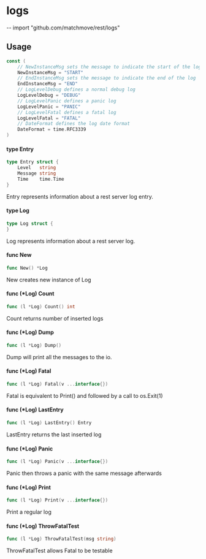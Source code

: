# logs
--
    import "github.com/matchmove/rest/logs"


## Usage

```go
const (
	// NewInstanceMsg sets the message to indicate the start of the log
	NewInstanceMsg = "START"
	// EndInstanceMsg sets the message to indicate the end of the log
	EndInstanceMsg = "END"
	// LogLevelDebug defines a normal debug log
	LogLevelDebug = "DEBUG"
	// LogLevelPanic defines a panic log
	LogLevelPanic = "PANIC"
	// LogLevelFatal defines a fatal log
	LogLevelFatal = "FATAL"
	// DateFormat defines the log date format
	DateFormat = time.RFC3339
)
```

#### type Entry

```go
type Entry struct {
	Level   string
	Message string
	Time    time.Time
}
```

Entry represents information about a rest server log entry.

#### type Log

```go
type Log struct {
}
```

Log represents information about a rest server log.

#### func  New

```go
func New() *Log
```
New creates new instance of Log

#### func (*Log) Count

```go
func (l *Log) Count() int
```
Count returns number of inserted logs

#### func (*Log) Dump

```go
func (l *Log) Dump()
```
Dump will print all the messages to the io.

#### func (*Log) Fatal

```go
func (l *Log) Fatal(v ...interface{})
```
Fatal is equivalent to Print() and followed by a call to os.Exit(1)

#### func (*Log) LastEntry

```go
func (l *Log) LastEntry() Entry
```
LastEntry returns the last inserted log

#### func (*Log) Panic

```go
func (l *Log) Panic(v ...interface{})
```
Panic then throws a panic with the same message afterwards

#### func (*Log) Print

```go
func (l *Log) Print(v ...interface{})
```
Print a regular log

#### func (*Log) ThrowFatalTest

```go
func (l *Log) ThrowFatalTest(msg string)
```
ThrowFatalTest allows Fatal to be testable
